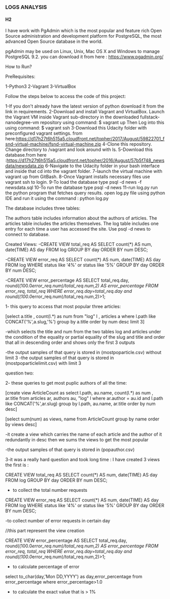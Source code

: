 ### LOGS ANALYSIS
#### H2

I have work with PgAdmin which is the most popular and feature rich Open Source administration and development platform for PostgreSQL, the most advanced Open Source database in the world.

pgAdmin may be used on Linux, Unix, Mac OS X and Windows to manage PostgreSQL 9.2.
you can download it from here :
https://www.pgadmin.org/

How to Run?

PreRequisites:

1-Python3
2-Vagrant
3-VirtualBox




  



Follow the steps below to access the code of this project:

1-If you don't already have the latest version of python download it from the link in requirements.
2-Download and install Vagrant and VirtualBox.
Launch the Vagrant VM inside Vagrant sub-directory in the downloaded fullstack-nanodegree-vm repository using command:
  $ vagrant up
Then Log into this using command:
  $ vagrant ssh
3-Download this Udacity folder with preconfigured vagrant settings. from here:https://d17h27t6h515a5.cloudfront.net/topher/2017/August/59822701_fsnd-virtual-machine/fsnd-virtual-machine.zip
4-Clone this repository.
Change directory to /vagrant and look around with ls.
5-Download this database.from here :https://d17h27t6h515a5.cloudfront.net/topher/2016/August/57b5f748_newsdata/newsdata.zip
6-Navigate to the Udacity folder in your bash interface and inside that cd into the vagrant folder.
7-launch the virtual machine with vagrant up from GitBash.
8-Once Vagrant installs necessary files use vagrant ssh to login.
9-To load the database type psql -d news -f newsdata.sql
10-To run the database type psql -d news
11-run log.py run the python program that fetches query results.
open log.py file using python IDE and run it using the command :
   python log.py


The database includes three tables:

The authors table includes information about the authors of articles.
The articles table includes the articles themselves.
The log table includes one entry for each time a user has accessed the site.
Use psql -d news to connect to database.


Created Views:
-CREATE VIEW total_req AS
SELECT count(*) AS num,
       date(TIME) AS day
FROM log
GROUP BY day
ORDER BY num DESC;

-CREATE VIEW error_req AS
SELECT count(*) AS num,
       date(TIME) AS day
FROM log
WHERE status like '4%' or status like '5%'
GROUP BY day
ORDER BY num DESC;

-CREATE VIEW error_percentage AS
SELECT total_req.day,
       round((100.0*error_req.num)/total_req.num,2) AS error_percentage
FROM error_req,
     total_req
WHERE error_req.day=total_req.day
and round((100.0*error_req.num)/total_req.num,2)>1;


1- this query to access that most popular  three articles:

[select a.title , count(l.*) as num from "log" l , articles a where l.path like CONCAT('%',a.slug,'%') group by a.title order by num desc limit 3]

-which selects the title and num from the two tables log and articles under the condition of the equality or partial equality of the slug and title and order that all in descending order 
and shows only the first 3 outputs 

-the output samples of that query is stored in (mostpoparticle.csv) without limit 3
-the output samples of that query is stored in (mostpoparticlelimit.csv) with limit 3



question two:

2- these queries to get most puplic authors of all the time:

[create view ArticleCount as
select l.path, au.name, count(l.*) as num , ar.title  from articles ar, authors au, "log" l where ar.author = au.id and l.path like CONCAT('%',ar.slug) group by l.path, au.name, ar.title order by num desc]

[select sum(num) as views, name from ArticleCount group by name order by views desc]

-it create a view which carries the name of each article  and the author of it redundantly  in desc then  we sums the views to get the most popular

-the output samples of that query is stored in (popauthor.csv)  


3-it was a really hard question and took long time :
I have created 3 views the first is :

CREATE VIEW total_req AS
SELECT count(*) AS num,
       date(TIME) AS day
FROM log
GROUP BY day
ORDER BY num DESC;

- to collect the total number  requests

CREATE VIEW error_req AS
SELECT count(*) AS num,
       date(TIME) AS day
FROM log
WHERE status like '4%' or status like '5%'
GROUP BY day
ORDER BY num DESC;


-to collect number of error requests in certain day

//this part represent the view creation

CREATE VIEW error_percentage AS
SELECT total_req.day,
       round((100.0*error_req.num)/total_req.num,2) AS error_percentage
FROM error_req,
     total_req
WHERE error_req.day=total_req.day
and round((100.0*error_req.num)/total_req.num,2)>1;

- to calculate percentage of error

select to_char(day,'Mon DD,YYYY') as day,error_percentage from error_percentage where error_percentage>1.0


- to calculate the exact value that is > 1%





